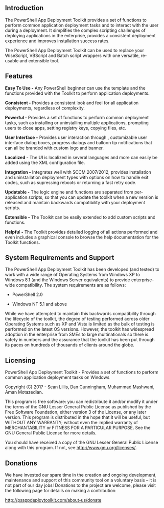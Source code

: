## Introduction

The PowerShell App Deployment Toolkit provides a set of functions to perform common application deployment tasks and to interact with the user during a deployment. It simplifies the complex scripting challenges of deploying applications in the enterprise, provides a consistent deployment experience and improves installation success rates.

The PowerShell App Deployment Toolkit can be used to replace your WiseScript, VBScript and Batch script wrappers with one versatile, re-usable and extensible tool.

## Features

**Easy To Use -** Any PowerShell beginner can use the template and the functions provided with the Toolkit to perform application deployments.

**Consistent -** Provides a consistent look and feel for all application deployments, regardless of complexity.

**Powerful -** Provides a set of functions to perform common deployment tasks, such as installing or uninstalling multiple applications, prompting users to close apps, setting registry keys, copying files, etc.

**User Interface -** Provides user interaction through , customizable user interface dialog boxes, progress dialogs and balloon tip notifications that can all be branded with custom logo and banner.

**Localized** - The UI is localized in several languages and more can easily be added using the XML configuration file.

**Integration -** Integrates well with SCCM 2007/2012; provides installation and uninstallation deployment types with options on how to handle exit codes, such as supressing reboots or returning a fast retry code.

**Updatable -** The logic engine and functions are separated from per-application scripts, so that you can update the toolkit when a new version is released and maintain backwards compatibility with your deployment scripts.

**Extensible -** The Toolkit can be easily extended to add custom scripts and functions.

**Helpful -** The Toolkit provides detailed logging of all actions performed and even includes a graphical console to browse the help documentation for the Toolkit functions.

## System Requirements and Support

The PowerShell App Deployment Toolkit has been developed (and tested) to work with a wide range of Operating Systems from Windows XP to Windows 8.1 (and the Windows Server equivalents) to provide enterprise-wide compatibility. The system requirements are as follows:

  - PowerShell 2.0

  - Windows NT 5.1 and above

While we have attempted to maintain this backwards compatibility through the lifecycle of the toolkit, the degree of testing performed across older Operating Systems such as XP and Vista is limited as the bulk of testing is performed on the latest OS versions. However, the toolkit has widespread adoption in the enterprise from SMEs to large multinationals so there is safety in numbers and the assurance that the toolkit has been put through its paces on hundreds of thousands of clients around the globe.

## Licensing

PowerShell App Deployment Toolkit - Provides a set of functions to perform common application deployment tasks on Windows.

Copyright (C) 2017 - Sean Lillis, Dan Cunningham, Muhammad Mashwani, Aman Motazedian.

This program is free software: you can redistribute it and/or modify it under the terms of the GNU Lesser General Public License as published by the Free Software Foundation, either version 3 of the License, or any later version. This program is distributed in the hope that it will be useful, but WITHOUT ANY WARRANTY; without even the implied warranty of MERCHANTABILITY or FITNESS FOR A PARTICULAR PURPOSE. See the GNU General Public License for more details.

You should have received a copy of the GNU Lesser General Public License along with this program. If not, see <http://www.gnu.org/licenses/>.

## Donations

We have invested our spare time in the creation and ongoing development, maintenance and support of this community tool on a voluntary basis – it is not part of our day jobs\! Donations to the project are welcome, please visit the following page for details on making a contribution:

<http://psappdeploytoolkit.com/about-us/donate>